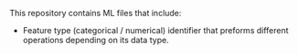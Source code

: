 This repository contains ML files that include:
  - Feature type (categorical / numerical) identifier that preforms different operations depending on its data type. 
